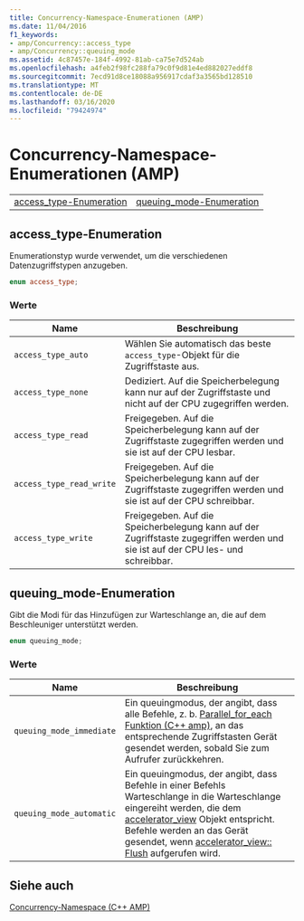 ```yaml
---
title: Concurrency-Namespace-Enumerationen (AMP)
ms.date: 11/04/2016
f1_keywords:
- amp/Concurrency::access_type
- amp/Concurrency::queuing_mode
ms.assetid: 4c87457e-184f-4992-81ab-ca75e7d524ab
ms.openlocfilehash: a4feb2f98fc288fa79c0f9d81e4ed882027eddf8
ms.sourcegitcommit: 7ecd91d8ce18088a956917cdaf3a3565bd128510
ms.translationtype: MT
ms.contentlocale: de-DE
ms.lasthandoff: 03/16/2020
ms.locfileid: "79424974"
---
```

# <a name="concurrency-namespace-enums-amp"></a>Concurrency-Namespace-Enumerationen (AMP)

|||
|-|-|
|[access_type-Enumeration](#access_type)|[queuing_mode-Enumeration](#queuing_mode)|

## <a name="access_type"></a>access_type-Enumeration

Enumerationstyp wurde verwendet, um die verschiedenen Datenzugriffstypen anzugeben.

```cpp
enum access_type;
```

### <a name="values"></a>Werte

|Name|Beschreibung|
|----------|-----------------|
|`access_type_auto`|Wählen Sie automatisch das beste `access_type`-Objekt für die Zugriffstaste aus.|
|`access_type_none`|Dediziert. Auf die Speicherbelegung kann nur auf der Zugriffstaste und nicht auf der CPU zugegriffen werden.|
|`access_type_read`|Freigegeben. Auf die Speicherbelegung kann auf der Zugriffstaste zugegriffen werden und sie ist auf der CPU lesbar.|
|`access_type_read_write`|Freigegeben. Auf die Speicherbelegung kann auf der Zugriffstaste zugegriffen werden und sie ist auf der CPU schreibbar.|
|`access_type_write`|Freigegeben. Auf die Speicherbelegung kann auf der Zugriffstaste zugegriffen werden und sie ist auf der CPU les- und schreibbar.|

## <a name="queuing_mode"></a>queuing_mode-Enumeration

Gibt die Modi für das Hinzufügen zur Warteschlange an, die auf dem Beschleuniger unterstützt werden.

```cpp
enum queuing_mode;
```

### <a name="values"></a>Werte

|Name|Beschreibung|
|----------|-----------------|
|`queuing_mode_immediate`|Ein queuingmodus, der angibt, dass alle Befehle, z. b. [Parallel_for_each Funktion (C++ amp)](concurrency-namespace-functions-amp.md#parallel_for_each), an das entsprechende Zugriffstasten Gerät gesendet werden, sobald Sie zum Aufrufer zurückkehren.|
|`queuing_mode_automatic`|Ein queuingmodus, der angibt, dass Befehle in einer Befehls Warteschlange in die Warteschlange eingereiht werden, die dem [accelerator_view](accelerator-view-class.md) Objekt entspricht. Befehle werden an das Gerät gesendet, wenn [accelerator_view:: Flush](accelerator-view-class.md#flush) aufgerufen wird.|

## <a name="see-also"></a>Siehe auch

[Concurrency-Namespace (C++ AMP)](concurrency-namespace-cpp-amp.md)
